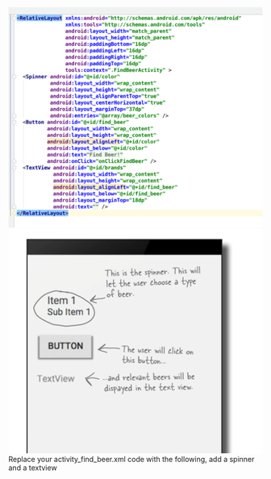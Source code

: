 ![](.guides/img/18code.png)
![](.guides/img/19button.png)
Replace your activity_find_beer.xml code with the following, add a spinner and a textview

